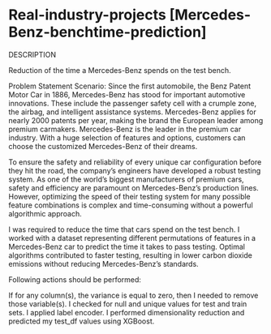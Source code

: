 # Real-industry-projects [Mercedes-Benz-benchtime-prediction]
DESCRIPTION

Reduction of the time a Mercedes-Benz spends on the test bench.

Problem Statement Scenario:
Since the first automobile, the Benz Patent Motor Car in 1886, Mercedes-Benz has stood for important automotive innovations. These include the passenger safety cell with a crumple zone, the airbag, and intelligent assistance systems. Mercedes-Benz applies for nearly 2000 patents per year, making the brand the European leader among premium carmakers. Mercedes-Benz is the leader in the premium car industry. With a huge selection of features and options, customers can choose the customized Mercedes-Benz of their dreams.

To ensure the safety and reliability of every unique car configuration before they hit the road, the company’s engineers have developed a robust testing system. As one of the world’s biggest manufacturers of premium cars, safety and efficiency are paramount on Mercedes-Benz’s production lines. However, optimizing the speed of their testing system for many possible feature combinations is complex and time-consuming without a powerful algorithmic approach.

I was required to reduce the time that cars spend on the test bench. I worked with a dataset representing different permutations of features in a Mercedes-Benz car to predict the time it takes to pass testing. Optimal algorithms contributed to faster testing, resulting in lower carbon dioxide emissions without reducing Mercedes-Benz’s standards.

Following actions should be performed:

If for any column(s), the variance is equal to zero, then I needed to remove those variable(s).
I checked for null and unique values for test and train sets.
I applied label encoder.
I performed dimensionality reduction and predicted my test_df values using XGBoost.
